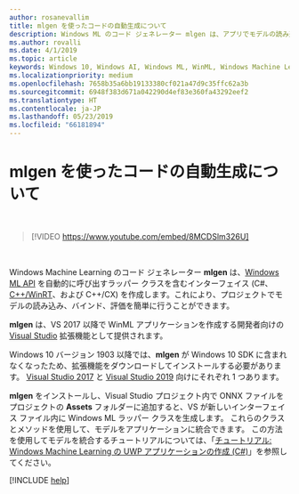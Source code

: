 ```yaml
---
author: rosanevallim
title: mlgen を使ったコードの自動生成について
description: Windows ML のコード ジェネレーター mlgen は、アプリでモデルの読み込み、バインド、評価を簡単に行うことができるインターフェイス (C#、C++/WinRT、および C++/CX) を作成します。
ms.author: rovalli
ms.date: 4/1/2019
ms.topic: article
keywords: Windows 10, Windows AI, Windows ML, WinML, Windows Machine Learning
ms.localizationpriority: medium
ms.openlocfilehash: 7658b35a6bb19133380cf021a47d9c35ffc62a3b
ms.sourcegitcommit: 6948f383d671a042290d4ef83e360fa43292eef2
ms.translationtype: HT
ms.contentlocale: ja-JP
ms.lasthandoff: 05/23/2019
ms.locfileid: "66181894"
---
```

# <a name="automatic-code-generation-with-mlgen"></a>mlgen を使ったコードの自動生成について

<br/>

> [!VIDEO https://www.youtube.com/embed/8MCDSlm326U]

<br/>

Windows Machine Learning のコード ジェネレーター **mlgen** は、[Windows ML API](https://docs.microsoft.com/uwp/api/windows.ai.machinelearning) を自動的に呼び出すラッパー クラスを含むインターフェイス (C#、[C++/WinRT](https://docs.microsoft.com/windows/uwp/cpp-and-winrt-apis/)、および C++/CX) を作成します。これにより、プロジェクトでモデルの読み込み、バインド、評価を簡単に行うことができます。

**mlgen** は、VS 2017 以降で WinML アプリケーションを作成する開発者向けの [Visual Studio](https://visualstudio.microsoft.com/downloads/) 拡張機能として提供されます。

Windows 10 バージョン 1903 以降では、**mlgen** が Windows 10 SDK に含まれなくなったため、拡張機能をダウンロードしてインストールする必要があります。 [Visual Studio 2017](https://marketplace.visualstudio.com/items?itemName=WinML.mlgen) と [Visual Studio 2019](https://marketplace.visualstudio.com/items?itemName=WinML.mlgenv2) 向けにそれぞれ 1 つあります。

**mlgen** をインストールし、Visual Studio プロジェクト内で ONNX ファイルをプロジェクトの **Assets** フォルダーに追加すると、VS が新しいインターフェイス ファイル内に Windows ML ラッパー クラスを生成します。 これらのクラスとメソッドを使用して、モデルをアプリケーションに統合できます。 この方法を使用してモデルを統合するチュートリアルについては、「[チュートリアル: Windows Machine Learning の UWP アプリケーションの作成 (C#)](get-started-uwp.md)」を参照してください。

[!INCLUDE [help](../includes/get-help.md)]
